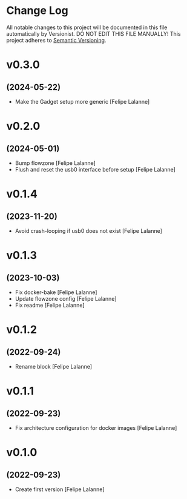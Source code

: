 # Change Log

All notable changes to this project will be documented in this file
automatically by Versionist. DO NOT EDIT THIS FILE MANUALLY!
This project adheres to [Semantic Versioning](http://semver.org/).

# v0.3.0
## (2024-05-22)

* Make the Gadget setup more generic [Felipe Lalanne]

# v0.2.0
## (2024-05-01)

* Bump flowzone [Felipe Lalanne]
* Flush and reset the usb0 interface before setup [Felipe Lalanne]

# v0.1.4
## (2023-11-20)

* Avoid crash-looping if usb0 does not exist [Felipe Lalanne]

# v0.1.3
## (2023-10-03)

* Fix docker-bake [Felipe Lalanne]
* Update flowzone config [Felipe Lalanne]
* Fix readme [Felipe Lalanne]

# v0.1.2
## (2022-09-24)

* Rename block [Felipe Lalanne]

# v0.1.1
## (2022-09-23)

* Fix architecture configuration for docker images [Felipe Lalanne]

# v0.1.0
## (2022-09-23)

* Create first version [Felipe Lalanne]
